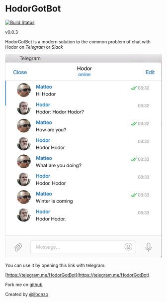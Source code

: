 HodorGotBot
=====
[![Build Status](https://travis-ci.org/ilbonzo/HodorGotBot.svg?branch=master)](https://travis-ci.org/ilbonzo/HodorGotBot)

v0.0.3

HodorGotBot is a modern solution to the common problem of chat with Hodor on *Telegram* or *Slack*

![Hodor](https://github.com/ilbonzo/HodorGotBot/raw/master/public/images/screenshot.png "Hodor")

You can use it by opening this link with telegram:

[https://telegram.me/HodorGotBot](https://telegram.me/HodorGotBot)

Fork me on [github](https://github.com/ilbonzo/HodorGotBot)

Created by [@ilbonzo](https://twitter.com/ilbonzo)
